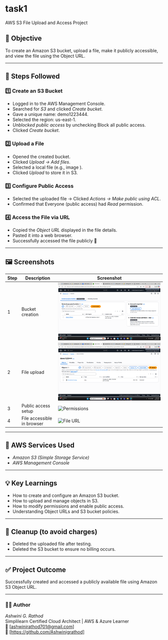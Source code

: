 # task1
AWS S3 File Upload and Access Project

## 🎯 Objective
To create an Amazon S3 bucket, upload a file, make it publicly accessible, and view the file using the Object URL.

---

## 🧭 Steps Followed

### 1️⃣ Create an S3 Bucket
- Logged in to the AWS Management Console.
- Searched for *S3* and clicked *Create bucket*.
- Gave a unique name: demo1223444.
- Selected the region: us-east-1.
- *Unblocked public access* by unchecking Block all public access.
- Clicked *Create bucket*.

### 2️⃣ Upload a File
- Opened the created bucket.
- Clicked *Upload → Add files*.
- Selected a local file (e.g., image ).
- Clicked *Upload* to store it in S3.

### 3️⃣ Configure Public Access
- Selected the uploaded file → Clicked *Actions → Make public using ACL*.
- Confirmed that Everyone (public access) had *Read* permission.

### 4️⃣ Access the File via URL
- Copied the *Object URL* displayed in the file details.
- Pasted it into a web browser.
- Successfully accessed the file publicly 🎉

---

## 🖼️ Screenshots
| Step | Description | Screenshot |
|------|--------------|-------------|
| 1 | Bucket creation | ![Bucket Creation](https://github.com/Ashwinigrathod/task1/blob/3c1f0a212c5e57842e8c10fba4ff8a097d04792b/Screenshot%20(5).png) |
| 2 | File upload | ![File Upload](https://github.com/Ashwinigrathod/task1/blob/adb9113da30d57d4b5212625484b67167c9490a3/Screenshot%20(6).png) |
| 3 | Public access setup | ![Permissions](screenshot7.png) |
| 4 | File accessible in browser | ![File URL](screenshot8.png) |

---

## 🧰 AWS Services Used
- *Amazon S3 (Simple Storage Service)*  
- *AWS Management Console*

---

## 💡 Key Learnings
- How to create and configure an Amazon S3 bucket.  
- How to upload and manage objects in S3.  
- How to modify permissions and enable public access.  
- Understanding Object URLs and S3 bucket policies.

---

## 🧹 Cleanup (to avoid charges)
- Deleted the uploaded file after testing.  
- Deleted the S3 bucket to ensure no billing occurs.  

---

## ✅ Project Outcome
Successfully created and accessed a publicly available file using Amazon S3 Object URL.

---

### 👩‍💻 Author
*Ashwini G. Rathod*  
Simplilearn Certified Cloud Architect | AWS & Azure Learner  
📧 [ashwinirathod701@gmail.com]  
🔗 [https://github.com/Ashwinigrathod]
